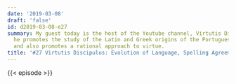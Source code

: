 ```yaml
---
date: '2019-03-08'
draft: 'false'
id: d2019-03-08-e27
summary: My guest today is the host of the Youtube channel, Virtutis Discipulus, where
  he promotes the study of the Latin and Greek origins of the Portuguese language,
  and also promotes a rational approach to virtue.
title: '#27 Virtutis Discipulus: Evolution of Language, Spelling Agreements, Virtue'
---
```

{{< episode >}}

